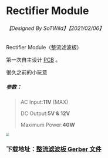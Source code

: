 # Rectifier Module

###### 【Designed By SoTWild】【2021/02/06】

Rectifier Module（整流滤波板）

第一次自主设计 [PCB](https://baike.baidu.com/item/PCB/146397) 。

很久之前的小玩意

##### 参数：

> AC Input:**11V** (MAX)
>
> DC Output:**5V & 12V**
>
> Maximum Power:**40W**

<img src="https://i2.imgu.cc/images/2022/05/23/CtDZf.png" style="zoom:50%;" />

### 下载地址：[整流滤波板 Gerber 文件](https://github.com/SoTWild/SoTWild.github.io/raw/main/others/EndProduct/Rectifier%20Module/Rectifier%20Module.zip)
